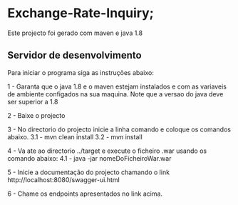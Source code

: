 # Exchange-Rate-Inquiry;
Este projecto foi gerado com maven e java 1.8

## Servidor de desenvolvimento
Para iniciar o programa siga as instruções abaixo:

1 - Garanta que o java 1.8 e o maven estejam instalados e com as variaveis de ambiente configados na sua maquina. Note que a versao do java deve ser superior a 1.8

2 - Baixe o projecto

3 - No directorio do projecto inicie a linha comando e coloque os comandos abaixo.
  3.1 - mvn clean install
  3.2 - mvn install
  
4 - Va ate ao directorio ../target e execute o ficheiro .war usando os comando abaixo:
  4.1 - java -jar nomeDoFicheiroWar.war
  
5 - Inicie a documentação do projecto chamando o link http://localhost:8080/swagger-ui.html

6 - Chame os endpoints apresentados no link acima.

